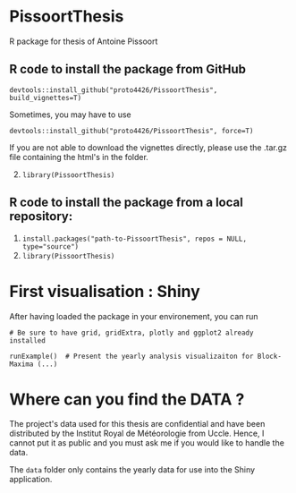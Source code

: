 # PissoortThesis
R package for thesis of Antoine Pissoort

## R code to install the package from GitHub
`devtools::install_github("proto4426/PissoortThesis", build_vignettes=T)`

Sometimes, you may have to use 

`devtools::install_github("proto4426/PissoortThesis", force=T)`

If you are not able to download the vignettes directly, please use the .tar.gz file containing the html's in the folder.

2. `library(PissoortThesis)`

## R code to install the package from a local repository:
1. `install.packages("path-to-PissoortThesis", repos = NULL, type="source")`
2. `library(PissoortThesis)`



# First visualisation : Shiny

After having loaded the package in your environement, you can run

`# Be sure to have grid, gridExtra, plotly and ggplot2 already installed`

`runExample()  # Present the yearly analysis visualizaiton for Block-Maxima (...)`


# Where can you find the DATA ? 

The project's data used for this thesis are confidential and have been distributed by the Institut Royal de Météorologie from Uccle. Hence, I cannot put it as public and you must ask me if you would like to handle the data. 

The `data` folder only contains the yearly data for use into the Shiny application. 
